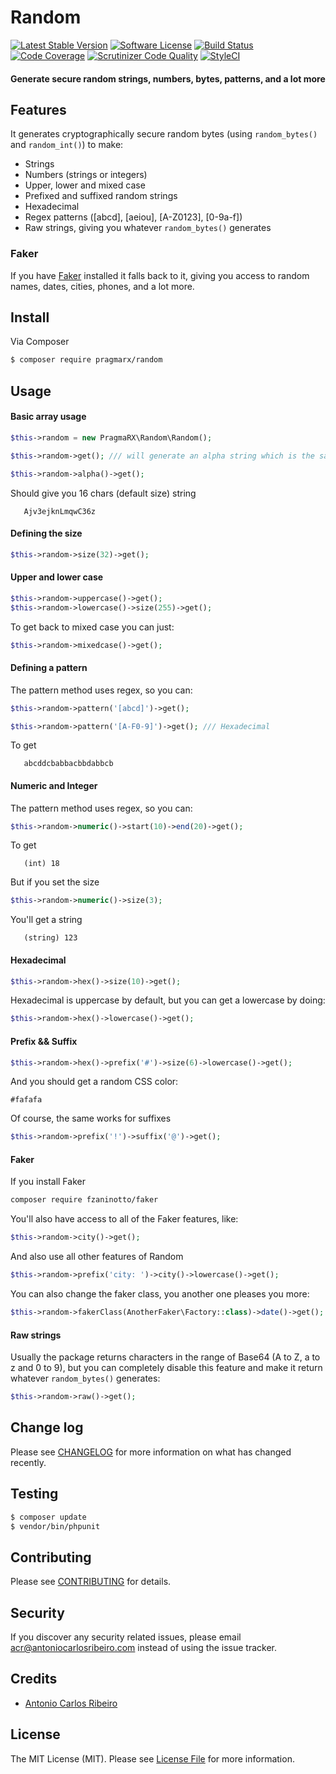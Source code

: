 # Random

[![Latest Stable Version](https://img.shields.io/packagist/v/pragmarx/random.svg?style=flat-square)](https://packagist.org/packages/pragmarx/random)
[![Software License][ico-license]](LICENSE.md)
[![Build Status](https://scrutinizer-ci.com/g/antonioribeiro/random/badges/build.png?b=master)](https://scrutinizer-ci.com/g/antonioribeiro/random/build-status/master)
[![Code Coverage](https://scrutinizer-ci.com/g/antonioribeiro/random/badges/coverage.png?b=master)](https://scrutinizer-ci.com/g/antonioribeiro/random/?branch=master)
[![Scrutinizer Code Quality](https://scrutinizer-ci.com/g/antonioribeiro/random/badges/quality-score.png?b=master)](https://scrutinizer-ci.com/g/antonioribeiro/random/?branch=master)
[![StyleCI](https://styleci.io/repos/103568219/shield)](https://styleci.io/repos/103568219)

#### Generate secure random strings, numbers, bytes, patterns, and a lot more

## Features

It generates cryptographically secure random bytes (using `random_bytes()` and `random_int()`) to make:

- Strings
- Numbers (strings or integers)
- Upper, lower and mixed case
- Prefixed and suffixed random strings
- Hexadecimal
- Regex patterns ([abcd], [aeiou], [A-Z0123], [0-9a-f])
- Raw strings, giving you whatever `random_bytes()` generates

### Faker

If you have [Faker](https://github.com/fzaninotto/Faker) installed it falls back to it, giving you access to random names, dates, cities, phones, and a lot more.

## Install

Via Composer

``` bash
$ composer require pragmarx/random
```

## Usage

#### Basic array usage

``` php
$this->random = new PragmaRX\Random\Random();

$this->random->get(); /// will generate an alpha string which is the same of

$this->random->alpha()->get();
```

Should give you 16 chars (default size) string 

``` text
   Ajv3ejknLmqwC36z
```

#### Defining the size

``` php
$this->random->size(32)->get();
```

#### Upper and lower case

``` php
$this->random->uppercase()->get();
$this->random->lowercase()->size(255)->get();
```

To get back to mixed case you can just:

``` php
$this->random->mixedcase()->get();
```

#### Defining a pattern

The pattern method uses regex, so you can:

``` php
$this->random->pattern('[abcd]')->get();

$this->random->pattern('[A-F0-9]')->get(); /// Hexadecimal
```

To get

``` text
   abcddcbabbacbbdabbcb
```

#### Numeric and Integer 

The pattern method uses regex, so you can:

``` php
$this->random->numeric()->start(10)->end(20)->get();
```

To get

``` text
   (int) 18
```

But if you set the size 

``` php
$this->random->numeric()->size(3);
```

You'll get a string

``` text
   (string) 123
```

#### Hexadecimal 

``` php
$this->random->hex()->size(10)->get();
```

Hexadecimal is uppercase by default, but you can get a lowercase by doing:

``` php
$this->random->hex()->lowercase()->get();
```

#### Prefix && Suffix 

``` php
$this->random->hex()->prefix('#')->size(6)->lowercase()->get();
```

And you should get a random CSS color: 

``` text
#fafafa
```

Of course, the same works for suffixes 

``` php
$this->random->prefix('!')->suffix('@')->get();
```

#### Faker

If you install Faker

``` bash
composer require fzaninotto/faker
```
   
You'll also have access to all of the Faker features, like:
   
``` php
$this->random->city()->get();
```

And also use all other features of Random
   
``` php
$this->random->prefix('city: ')->city()->lowercase()->get();
```

You can also change the faker class, you another one pleases you more:

``` php
$this->random->fakerClass(AnotherFaker\Factory::class)->date()->get();
```

#### Raw strings

Usually the package returns characters in the range of Base64 (A to Z, a to z and 0 to 9), but you can completely disable this feature and make it return whatever `random_bytes()` generates: 

``` php
$this->random->raw()->get();
```

## Change log

Please see [CHANGELOG](CHANGELOG.md) for more information on what has changed recently.

## Testing

``` bash
$ composer update
$ vendor/bin/phpunit
```

## Contributing

Please see [CONTRIBUTING](CONTRIBUTING.md) for details.

## Security

If you discover any security related issues, please email acr@antoniocarlosribeiro.com instead of using the issue tracker.

## Credits

- [Antonio Carlos Ribeiro][link-author]

## License

The MIT License (MIT). Please see [License File](LICENSE.md) for more information.


[ico-version]: https://img.shields.io/packagist/v/pragmarx/recovery.svg?style=flat-square
[ico-license]: https://img.shields.io/badge/license-MIT-brightgreen.svg?style=flat-square
[ico-travis]: https://img.shields.io/travis/pragmarx/recovery/master.svg?style=flat-square
[ico-scrutinizer]: https://img.shields.io/scrutinizer/coverage/g/pragmarx/recovery.svg?style=flat-square
[ico-code-quality]: https://img.shields.io/scrutinizer/g/pragmarx/recovery.svg?style=flat-square
[ico-downloads]: https://img.shields.io/packagist/dt/pragmarx/recovery.svg?style=flat-square

[link-packagist]: https://packagist.org/packages/pragmarx/recovery
[link-travis]: https://travis-ci.org/pragmarx/recovery
[link-scrutinizer]: https://scrutinizer-ci.com/g/pragmarx/recovery/code-structure
[link-code-quality]: https://scrutinizer-ci.com/g/pragmarx/recovery
[link-downloads]: https://packagist.org/packages/pragmarx/recovery
[link-author]: https://github.com/antonioribeiro
[link-contributors]: ../../contributors
